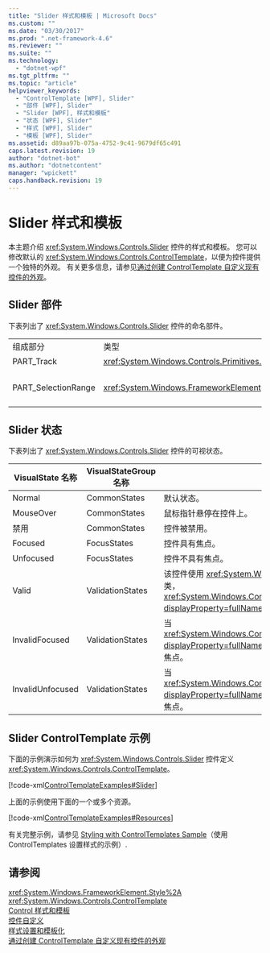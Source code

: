 ```yaml
---
title: "Slider 样式和模板 | Microsoft Docs"
ms.custom: ""
ms.date: "03/30/2017"
ms.prod: ".net-framework-4.6"
ms.reviewer: ""
ms.suite: ""
ms.technology: 
  - "dotnet-wpf"
ms.tgt_pltfrm: ""
ms.topic: "article"
helpviewer_keywords: 
  - "ControlTemplate [WPF], Slider"
  - "部件 [WPF], Slider"
  - "Slider [WPF], 样式和模板"
  - "状态 [WPF], Slider"
  - "样式 [WPF], Slider"
  - "模板 [WPF], Slider"
ms.assetid: d89aa97b-075a-4752-9c41-9679df65c491
caps.latest.revision: 19
author: "dotnet-bot"
ms.author: "dotnetcontent"
manager: "wpickett"
caps.handback.revision: 19
---
```

# Slider 样式和模板
本主题介绍 <xref:System.Windows.Controls.Slider> 控件的样式和模板。  您可以修改默认的 <xref:System.Windows.Controls.ControlTemplate>，以便为控件提供一个独特的外观。  有关更多信息，请参见[通过创建 ControlTemplate 自定义现有控件的外观](../../../../docs/framework/wpf/controls/customizing-the-appearance-of-an-existing-control.md)。  
  
## Slider 部件  
 下表列出了 <xref:System.Windows.Controls.Slider> 控件的命名部件。  
  
||||  
|-|-|-|  
|组成部分|类型|说明|  
|PART\_Track|<xref:System.Windows.Controls.Primitives.Track>|指示 <xref:System.Windows.Controls.Slider> 位置的元素的容器。|  
|PART\_SelectionRange|<xref:System.Windows.FrameworkElement>|沿 <xref:System.Windows.Controls.Slider> 显示选择范围的元素。  仅当 <xref:System.Windows.Controls.Slider.IsSelectionRangeEnabled%2A> 属性为 `true` 时选择范围才可见。|  
  
## Slider 状态  
 下表列出了 <xref:System.Windows.Controls.Slider> 控件的可视状态。  
  
|VisualState 名称|VisualStateGroup 名称|说明|  
|--------------------|-------------------------|--------|  
|Normal|CommonStates|默认状态。|  
|MouseOver|CommonStates|鼠标指针悬停在控件上。|  
|禁用|CommonStates|控件被禁用。|  
|Focused|FocusStates|控件具有焦点。|  
|Unfocused|FocusStates|控件不具有焦点。|  
|Valid|ValidationStates|该控件使用 <xref:System.Windows.Controls.Validation> 类，<xref:System.Windows.Controls.Validation.HasError%2A?displayProperty=fullName> 附加属性为 `false`。|  
|InvalidFocused|ValidationStates|当 <xref:System.Windows.Controls.Validation.HasError%2A?displayProperty=fullName> 附加属性为 `true` 时，控件具有焦点。|  
|InvalidUnfocused|ValidationStates|当 <xref:System.Windows.Controls.Validation.HasError%2A?displayProperty=fullName> 附加属性为 `true` 时，控件没有焦点。|  
  
## Slider ControlTemplate 示例  
 下面的示例演示如何为 <xref:System.Windows.Controls.Slider> 控件定义 <xref:System.Windows.Controls.ControlTemplate>。  
  
 [!code-xml[ControlTemplateExamples#Slider](../../../../samples/snippets/csharp/VS_Snippets_Wpf/ControlTemplateExamples/CS/resources/slider.xaml#slider)]  
  
 上面的示例使用下面的一个或多个资源。  
  
 [!code-xml[ControlTemplateExamples#Resources](../../../../samples/snippets/csharp/VS_Snippets_Wpf/ControlTemplateExamples/CS/resources/shared.xaml#resources)]  
  
 有关完整示例，请参见         [Styling with ControlTemplates Sample](http://go.microsoft.com/fwlink/?LinkID=160041)（使用 ControlTemplates 设置样式的示例）.  
  
## 请参阅  
 <xref:System.Windows.FrameworkElement.Style%2A>   
 <xref:System.Windows.Controls.ControlTemplate>   
 [Control 样式和模板](../../../../docs/framework/wpf/controls/control-styles-and-templates.md)   
 [控件自定义](../../../../docs/framework/wpf/controls/control-customization.md)   
 [样式设置和模板化](../../../../docs/framework/wpf/controls/styling-and-templating.md)   
 [通过创建 ControlTemplate 自定义现有控件的外观](../../../../docs/framework/wpf/controls/customizing-the-appearance-of-an-existing-control.md)